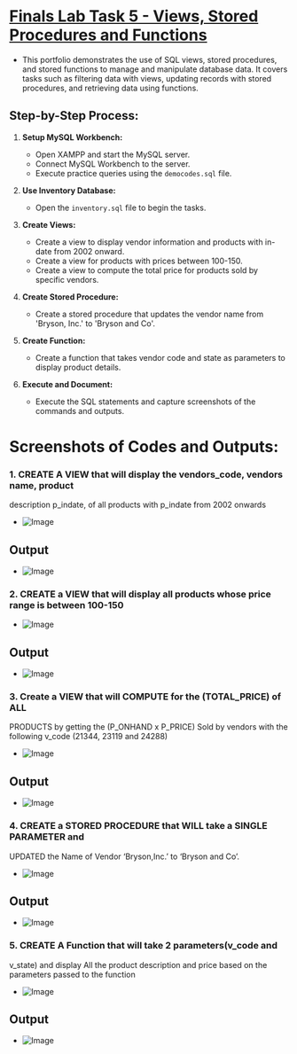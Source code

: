 # [Finals Lab Task 5 - Views, Stored Procedures and Functions](https://github.com/user-attachments/files/20126886/Finals.Lab.Task.5.-.Ordona.docx)
- This portfolio demonstrates the use of SQL views, stored procedures, and stored functions to manage and manipulate database data. It covers tasks such as filtering data with views, updating records with stored procedures, and retrieving data using functions.

## Step-by-Step Process:
1. **Setup MySQL Workbench:**

   * Open XAMPP and start the MySQL server.
   * Connect MySQL Workbench to the server.
   * Execute practice queries using the `democodes.sql` file.

2. **Use Inventory Database:**

   * Open the `inventory.sql` file to begin the tasks.

3. **Create Views:**

   * Create a view to display vendor information and products with in-date from 2002 onward.
   * Create a view for products with prices between 100-150.
   * Create a view to compute the total price for products sold by specific vendors.

4. **Create Stored Procedure:**

   * Create a stored procedure that updates the vendor name from 'Bryson, Inc.' to 'Bryson and Co'.

5. **Create Function:**

   * Create a function that takes vendor code and state as parameters to display product details.

6. **Execute and Document:**

   * Execute the SQL statements and capture screenshots of the commands and outputs.

# Screenshots of Codes and Outputs:
### 1. CREATE A VIEW that will display the vendors_code, vendors name, product
description p_indate, of all products with p_indate from 2002 onwards
- ![Image](https://github.com/user-attachments/assets/a8545cac-4839-46e9-b1d7-2e7713c7561d)

## Output
- ![Image](https://github.com/user-attachments/assets/2c812ea2-f9be-403b-8992-e685ccdaf01e)

### 2. CREATE a VIEW that will display all products whose price range is between 100-150
- ![Image](https://github.com/user-attachments/assets/c61aea57-6451-4203-ad49-c65282240010)

## Output
- ![Image](https://github.com/user-attachments/assets/c703a454-0776-4941-ae42-e6d06ece0b0a)

### 3. Create a VIEW that will COMPUTE for the (TOTAL_PRICE) of ALL
PRODUCTS by getting the (P_ONHAND x P_PRICE) Sold by vendors with
the following v_code (21344, 23119 and 24288)
- ![Image](https://github.com/user-attachments/assets/d03aa9d7-f526-47ee-bfd5-86a4cfb03052)
## Output
- ![Image](https://github.com/user-attachments/assets/b1295f73-b8b5-4eb4-bd3e-c42223f784ed)

### 4. CREATE a STORED PROCEDURE that WILL take a SINGLE PARAMETER and
UPDATED the Name of Vendor ‘Bryson,Inc.’ to ‘Bryson and Co’.
- ![Image](https://github.com/user-attachments/assets/86a96b15-e271-4177-beda-d0fd2dec9e3d)
## Output
- ![Image](https://github.com/user-attachments/assets/28b3ca4f-879b-494a-8ec6-f3aca1e1f78f)

### 5. CREATE A Function that will take 2 parameters(v_code and
v_state) and display All the product description and price based on
the parameters passed to the function
- ![Image](https://github.com/user-attachments/assets/025cd604-93d1-462a-927f-138dd9635991)
## Output
- ![Image](https://github.com/user-attachments/assets/9f27a067-adb3-4131-bd69-abcc4ba7d970)
